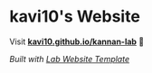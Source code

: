 
# kavi10's Website

Visit **[kavi10.github.io/kannan-lab](https://kavi10.github.io/kannan-lab)** 🚀

_Built with [Lab Website Template](https://greene-lab.gitbook.io/lab-website-template-docs)_
